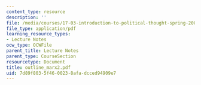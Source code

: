 ```yaml
---
content_type: resource
description: ''
file: /media/courses/17-03-introduction-to-political-thought-spring-2004/7d89f8035f4600238afadcced94909e7_outline_marx2.pdf
file_type: application/pdf
learning_resource_types:
- Lecture Notes
ocw_type: OCWFile
parent_title: Lecture Notes
parent_type: CourseSection
resourcetype: Document
title: outline_marx2.pdf
uid: 7d89f803-5f46-0023-8afa-dcced94909e7
---
```

